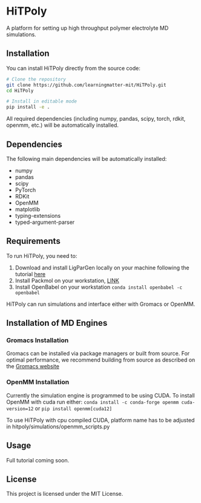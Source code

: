 # HiTPoly

A platform for setting up high throughput polymer electrolyte MD simulations.

## Installation

You can install HiTPoly directly from the source code:

```bash
# Clone the repository
git clone https://github.com/learningmatter-mit/HiTPoly.git
cd HiTPoly

# Install in editable mode
pip install -e .
```

All required dependencies (including numpy, pandas, scipy, torch, rdkit, openmm, etc.) will be automatically installed.

## Dependencies

The following main dependencies will be automatically installed:

- numpy
- pandas
- scipy
- PyTorch
- RDKit
- OpenMM
- matplotlib
- typing-extensions
- typed-argument-parser

## Requirements

To run HiTPoly, you need to:

1. Download and install LigParGen locally on your machine following the tutorial [here](https://github.com/learningmatter-mit/ligpargen)
2. Install Packmol on your workstation, [LINK](https://m3g.github.io/packmol/)
3. Install OpenBabel on your workstation `conda install openbabel -c openbabel`

HiTPoly can run simulations and interface either with Gromacs or OpenMM.

## Installation of MD Engines

### Gromacs Installation
Gromacs can be installed via package managers or built from source. For optimal performance, we recommend building from source as described on the [Gromacs website](https://manual.gromacs.org/current/install-guide/index.html)

### OpenMM Installation

Currently the simulation engine is programmed to be using CUDA. To install OpenMM with cuda run either:
`conda install -c conda-forge openmm cuda-version=12`
or
`pip install openmm[cuda12]`

To use HiTPoly with cpu compiled CUDA, platform name has to be adjusted in hitpoly/simulations/openmm_scripts.py


## Usage

Full tutorial coming soon.

## License

This project is licensed under the MIT License.
